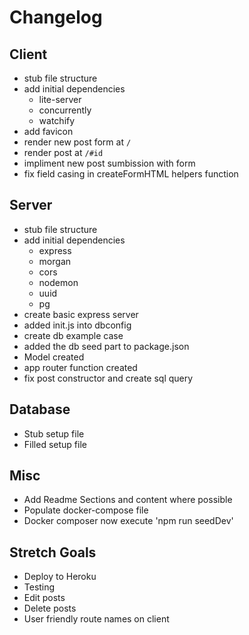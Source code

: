 # Changelog

## Client

- stub file structure
- add initial dependencies
  - lite-server
  - concurrently
  - watchify
- add favicon
- render new post form at `/`
- render post at `/#id`
- impliment new post sumbission with form
- fix field casing in createFormHTML helpers function

## Server

- stub file structure
- add initial dependencies
  - express
  - morgan
  - cors
  - nodemon
  - uuid
  - pg
- create basic express server
- added init.js into dbconfig
- create db example case
- added the db seed part to package.json
- Model created
- app router function created
- fix post constructor and create sql query

## Database

- Stub setup file
- Filled setup file

## Misc

- Add Readme Sections and content where possible
- Populate docker-compose file
- Docker composer now execute 'npm run seedDev'

## Stretch Goals

- Deploy to Heroku
- Testing
- Edit posts
- Delete posts
- User friendly route names on client

